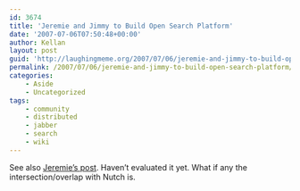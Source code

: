 ```yaml
---
id: 3674
title: 'Jeremie and Jimmy to Build Open Search Platform'
date: '2007-07-06T07:50:48+00:00'
author: Kellan
layout: post
guid: 'http://laughingmeme.org/2007/07/06/jeremie-and-jimmy-to-build-open-search-platform/'
permalink: /2007/07/06/jeremie-and-jimmy-to-build-open-search-platform/
categories:
    - Aside
    - Uncategorized
tags:
    - community
    - distributed
    - jabber
    - search
    - wiki
---
```


See also [Jeremie’s post](http://jeremie.com/blog/index.php?entry=entry070705-151731). Haven’t evaluated it yet. What if any the intersection/overlap with Nutch is.